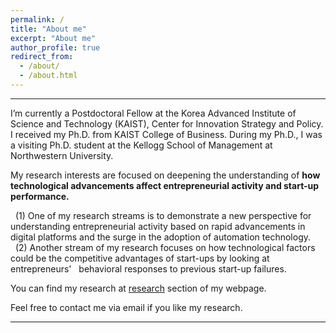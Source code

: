 ```yaml
---
permalink: /
title: "About me"
excerpt: "About me"
author_profile: true
redirect_from: 
  - /about/
  - /about.html
---
```




------

I’m currently a Postdoctoral Fellow at the Korea Advanced Institute of Science and Technology (KAIST), Center for Innovation Strategy and Policy. I received my Ph.D. from KAIST College of Business. During my Ph.D., I was a visiting Ph.D. student at the Kellogg School of Management at Northwestern University.

My research interests are focused on deepening the understanding of **how technological advancements affect entrepreneurial activity and start-up performance.**<br/>

&nbsp;  (1) One of my research streams is to demonstrate a new perspective for understanding entrepreneurial activity based on rapid advancements in digital platforms and the surge in the adoption of automation technology.<br/> 
&nbsp; (2) Another stream of my research focuses on how technological factors could be the competitive advantages of start-ups by looking at entrepreneurs' &nbsp; behavioral responses to previous start-up failures. 

You can find my research at [research](https://frintstones.github.io/publications/) section of my webpage.<br/>

Feel free to contact me via email if you like my research.

------
